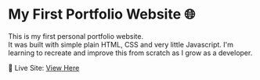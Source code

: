 # My First Portfolio Website 🌐

This is my first personal portfolio website.  
It was built with simple plain HTML, CSS and very little Javascript.
I'm learning to recreate and improve this from scratch as I grow as a developer.

🔗 Live Site: [View Here](https://iamshrey13.github.io/First_Portfolio/)

